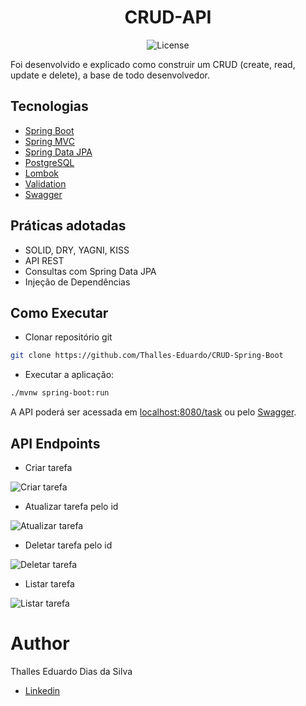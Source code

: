 
<h1 align="center">
  CRUD-API
</h1>

<p align="center">
    <img src="https://img.shields.io/static/v1?label=License&message=MIT&color=8257E5&labelColor=000000" alt="License" />
</p>


Foi desenvolvido e explicado como construir um CRUD (create, read, update e delete), a base de todo desenvolvedor.


## Tecnologias
 
- [Spring Boot](https://spring.io/projects/spring-boot)
- [Spring MVC](https://docs.spring.io/spring-framework/reference/web/webmvc.html)
- [Spring Data JPA](https://spring.io/projects/spring-data-jpa)
- [PostgreSQL](https://www.postgresql.org/download/)
- [Lombok](https://projectlombok.org)
- [Validation](https://spring.io/guides/gs/validating-form-input/)
- [Swagger](https://swagger.io)

## Práticas adotadas

- SOLID, DRY, YAGNI, KISS
- API REST
- Consultas com Spring Data JPA
- Injeção de Dependências

## Como Executar

- Clonar repositório git
```bash
git clone https://github.com/Thalles-Eduardo/CRUD-Spring-Boot
```

- Executar a aplicação:
```bash
./mvnw spring-boot:run
```

A API poderá ser acessada em [localhost:8080/task](http://localhost:8080/tasks) ou pelo [Swagger](http://localhost:8080/swagger-ui/index.html).

## API Endpoints

- Criar tarefa

![Criar tarefa](https://github.com/Thalles-Eduardo/CRUD-Spring-Boot/assets/69612509/334c9a08-c054-439c-b7d8-6d4e7d88b586)

- Atualizar tarefa pelo id

![Atualizar tarefa](https://github.com/Thalles-Eduardo/CRUD-Spring-Boot/assets/69612509/a127e09f-ec2d-4696-9399-93d59cf65853)

- Deletar tarefa pelo id

![Deletar tarefa](https://github.com/Thalles-Eduardo/CRUD-Spring-Boot/assets/69612509/28389335-5ea7-4bd4-8fd0-e861132a8431)

- Listar tarefa

![Listar tarefa](https://github.com/Thalles-Eduardo/CRUD-Spring-Boot/assets/69612509/f8ef9f7c-82a0-44f5-9d7a-b1d7157f2cf3)


# Author

Thalles Eduardo Dias da Silva

- [Linkedin](https://linkedin.com/in/thalles-eduardo-7297a6237)
